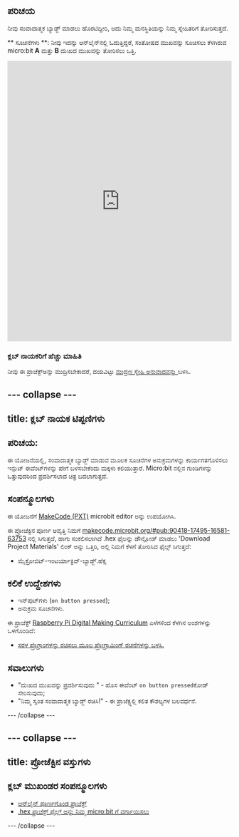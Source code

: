 ## ಪರಿಚಯ

ನೀವು ಸಂವಾದಾತ್ಮಕ ಬ್ಯಾಡ್ಜ್ ಮಾಡಲು ಹೊರಟಿದ್ದೀರಿ, ಅದು ನಿಮ್ಮ ಮನಸ್ಥಿತಿಯನ್ನು ನಿಮ್ಮ ಸ್ನೇಹಿತರಿಗೆ ತೋರಿಸುತ್ತದೆ.

** ಸೂಚನೆಗಳು **: ನೀವು ಇದನ್ನು ಆನ್‌ಲೈನ್‌ನಲ್ಲಿ ಓದುತ್ತಿದ್ದರೆ, ಸಂತೋಷದ ಮುಖವನ್ನು ಸೂಚಿಸಲು ಕೆಳಗಿರುವ micro:bit **A** ಮತ್ತು **B** ದುಃಖದ ಮುಖವನ್ನು ತೋರಿಸಲು ಒತ್ತಿ.

<div style="position:relative;height:0;padding-bottom:125%;overflow:hidden;"><iframe style="position:absolute;top:0;left:0;width:100%;height:100%;" src="https://makecode.microbit.org/---run?id=_M6yLfbemfPUv" allowfullscreen="allowfullscreen" sandbox="allow-popups allow-forms allow-scripts allow-same-origin" frameborder="0"></iframe></div>

### ಕ್ಲಬ್ ನಾಯಕರಿಗೆ ಹೆಚ್ಚು ಮಾಹಿತಿ

ನೀವು ಈ ಪ್ರಾಜೆಕ್ಟ್ಅನ್ನು ಮುದ್ರಿಸಬೇಕಾದರೆ, ದಯವಿಟ್ಟು [ಮುದ್ರಣ ಸ್ನೇಹಿ ಅನುವಾದವನ್ನು ](https://projects.raspberrypi.org/en/projects/interactive-badge/print)ಬಳಸಿ.

## \--- collapse \---

## title: ಕ್ಲಬ್ ನಾಯಕ ಟಿಪ್ಪಣಿಗಳು

## ಪರಿಚಯ:

ಈ ಯೋಜನೆಯಲ್ಲಿ, ಸಂವಾದಾತ್ಮಕ ಬ್ಯಾಡ್ಜ್ ಮಾಡುವ ಮೂಲಕ ಸೂಚನೆಗಳ ಅನುಕ್ರಮಗಳನ್ನು ಕಾರ್ಯಗತಗೊಳಿಸಲು ಇನ್ಪುಟ್ ಈವೆಂಟ್‌ಗಳನ್ನು ಹೇಗೆ ಬಳಸಬೇಕೆಂದು ಮಕ್ಕಳು ಕಲಿಯುತ್ತಾರೆ. Micro:bit ನಲ್ಲಿನ ಗುಂಡಿಗಳನ್ನು ಒತ್ತುವುದರಿಂದ ಪ್ರದರ್ಶಿಸಲಾದ ಚಿತ್ರ ಬದಲಾಗುತ್ತದೆ.

## ಸಂಪನ್ಮೂಲಗಳು

ಈ ಯೋಜನೆಗೆ [MakeCode (PXT)](http://jumpto.cc/pxt-new) microbit editor ಅನ್ನು ಉಪಯೋಗಿಸಿ.

ಈ ಪ್ರೋಜೆಕ್ಟಿನ ಪೂರ್ಣ ಆವೃತ್ತಿ ನಿಮಗೆ [makecode.microbit.org/#pub:90418-17495-16581-63753](https://makecode.microbit.org/#pub:90418-17495-16581-63753) ನಲ್ಲಿ ಸಿಗುತ್ತದೆ, ಹಾಗು ಸಂಕಲಿಸಲಾಗಿದೆ .hex ಫೈಲನ್ನು ಡೌನ್ಲೋಡ್ ಮಾಡಲು 'Download Project Materials' ಲಿಂಕ್ ಅನ್ನು ಒತ್ತಿರಿ, ಅಲ್ಲಿ ನಿಮಗೆ ಕೆಳಗೆ ತೋರಿಸಿದ ಫೈಲ್ಸ್ ಸಿಗುತ್ತದೆ:

* ಮೈಕ್ರೋಬಿಟ್-ಇಂಟರ್ಯಾಕ್ಟಿವ್-ಬ್ಯಾಡ್ಜ್.ಹೆಕ್ಸ

## ಕಲಿಕೆ ಉದ್ದೇಶಗಳು

* ಇನ್‌ಪುಟ್‌ಗಳು (`on button pressed`);
* ಅನುಕ್ರಮ ಸೂಚನೆಗಳು.

ಈ ಪ್ರಾಜೆಕ್ಟ್ [Raspberry Pi Digital Making Curriculum](http://rpf.io/curriculum) ಎಳೆಗಳಿಂದ ಕೆಳಗಿನ ಅಂಶಗಳನ್ನು ಒಳಗೊಂಡಿದೆ:

* [ಸರಳ ಪ್ರೊಗ್ರಾಂಗಳನ್ನು ರಚಿಸಲು ಮೂಲ ಪ್ರೋಗ್ರಾಮಿಂಗ್ ರಚನೆಗಳನ್ನು ಬಳಸಿ.](https://www.raspberrypi.org/curriculum/programming/creator)

## ಸವಾಲುಗಳು

* "ದುಃಖದ ಮುಖವನ್ನು ಪ್ರದರ್ಶಿಸುವುದು " - ಹೊಸ ಈವೆಂಟ್ `on button pressed`ಕೋಡ್ ಸೇರಿಸುವುದು;
* "ನಿಮ್ಮ ಸ್ವಂತ ಸಂವಾದಾತ್ಮಕ ಬ್ಯಾಡ್ಜ್ ರಚಿಸಿ!" - ಈ ಪ್ರಾಜೆಕ್ಟ್ನಲ್ಲಿ ಕಲಿತ ಕೌಶಲ್ಯಗಳ ಬಲವರ್ಧನೆ.

\--- /collapse \---

## \--- collapse \---

## title: ಪ್ರೋಜೆಕ್ಟಿನ ವಸ್ತುಗಳು

## ಕ್ಲಬ್ ಮುಖಂಡರ ಸಂಪನ್ಮೂಲಗಳು

* [ಆನ್‌ಲೈನ್ ಪೂರ್ಣಗೊಂಡ ಪ್ರಾಜೆಕ್ಟ್](https://makecode.microbit.org/#pub:90418-17495-16581-63753)
* [.hex ಪ್ರಾಜೆಕ್ಟ್ ಫೈಲ್ಲ್ ಅನ್ನು ನಿಮ್ಮ micro:bit‌ ಗೆ ವರ್ಗಾಯಿಸಲು](resources/microbit-Interactive-Badge.hex)

\--- /collapse \---